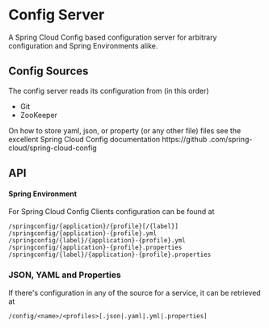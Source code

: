 # Config Server

A Spring Cloud Config based configuration server for arbitrary configuration and Spring Environments alike.

## Config Sources

The config server reads its configuration from (in this order)
* Git
* ZooKeeper

On how to store yaml, json, or property (or any other file) files see the excellent Spring Cloud Config documentation 
https://github
.com/spring-cloud/spring-cloud-config

## API
#### Spring Environment
For Spring Cloud Config Clients configuration can be found at

    /springconfig/{application}/{profile}[/{label}]
    /springconfig/{application}-{profile}.yml
    /springconfig/{label}/{application}-{profile}.yml
    /springconfig/{application}-{profile}.properties
    /springconfig/{label}/{application}-{profile}.properties

### JSON, YAML and Properties

If there's configuration in any of the source for a service, it can be retrieved at

    /config/<name>/<profiles>[.json|.yaml|.yml|.properties]